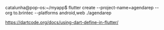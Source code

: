 catalunha@pop-os:~/myapp$ flutter create --project-name=agendarep --org to.brintec --platforms android,web ./agendarep

https://dartcode.org/docs/using-dart-define-in-flutter/

